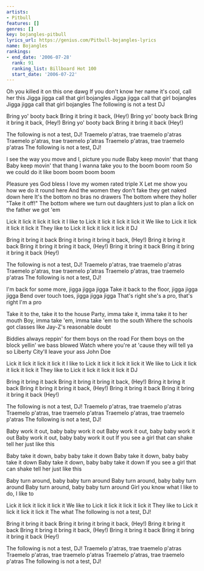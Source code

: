```yaml
---
artists:
- Pitbull
features: []
genres: []
key: bojangles-pitbull
lyrics_url: https://genius.com/Pitbull-bojangles-lyrics
name: Bojangles
rankings:
- end_date: '2006-07-28'
  rank: 91
  ranking_list: Billboard Hot 100
  start_date: '2006-07-22'
---
```

Oh you killed it on this one dawg
If you don't know her name it's cool, call her this
Jigga jigga call that girl bojangles
Jigga jigga call that girl bojangles
Jigga jigga call that girl bojangles
The following is not a test DJ

Bring yo' booty back
Bring it bring it back, (Hey!)
Bring yo' booty back
Bring it bring it back, (Hey!)
Bring yo' booty back
Bring it bring it back (Hey!)

The following is not a test, DJ!
Traemelo p'atras, trae traemelo p'atras
Traemelo p'atras, trae traemelo p'atras
Traemelo p'atras, trae traemelo p'atras
The following is not a test, DJ!

I see the way you move and I, picture you nude
Baby keep movin' that thang
Baby keep movin' that thang
I wanna take you to the boom boom room
So we could do it like boom boom boom boom

Pleasure yes God bless I love my women rated triple X
Let me show you how we do it round here
And the women they don't fake they get naked down here
It's the bottom no bras no drawers
The bottom where they holler "Take it off!"
The bottom where we turn out daughters just to plan a lick on the father we got 'em

Lick it lick it lick it lick it
I like to
Lick it lick it lick it lick it
We like to
Lick it lick it lick it lick it
They like to
Lick it lick it lick it lick it DJ

Bring it bring it back
Bring it bring it bring it back, (Hey!)
Bring it bring it back
Bring it bring it bring it back, (Hey!)
Bring it bring it back
Bring it bring it bring it back (Hey!)

The following is not a test, DJ!
Traemelo p'atras, trae traemelo p'atras
Traemelo p'atras, trae traemelo p'atras
Traemelo p'atras, trae traemelo p'atras
The following is not a test, DJ!

I'm back for some more, jigga jigga jigga
Take it back to the floor, jigga jigga jigga
Bend over touch toes, jigga jigga jigga
That's right she's a pro, that's right I'm a pro

Take it to the, take it to the house
Party, imma take it, imma take it to her mouth
Boy, imma take 'em, imma take 'em to the south
Where the schools got classes like Jay-Z's reasonable doubt

Biddies always reppin' for them boys on the road
For them boys on the block yellin' we bass blowed
Watch where you're at 'cause they will tell ya so
Liberty City'll leave your ass John Doe

Lick it lick it lick it lick it
I like to
Lick it lick it lick it lick it
We like to
Lick it lick it lick it lick it
They like to
Lick it lick it lick it lick it DJ

Bring it bring it back
Bring it bring it bring it back, (Hey!)
Bring it bring it back
Bring it bring it bring it back, (Hey!)
Bring it bring it back
Bring it bring it bring it back (Hey!)

The following is not a test, DJ!
Traemelo p'atras, trae traemelo p'atras
Traemelo p'atras, trae traemelo p'atras
Traemelo p'atras, trae traemelo p'atras
The following is not a test, DJ!

Baby work it out, baby baby work it out
Baby work it out, baby baby work it out
Baby work it out, baby baby work it out
If you see a girl that can shake tell her just like this

Baby take it down, baby baby take it down
Baby take it down, baby baby take it down
Baby take it down, baby baby take it down
If you see a girl that can shake tell her just like this

Baby turn around, baby baby turn around
Baby turn around, baby baby turn around
Baby turn around, baby baby turn around
Girl you know what I like to do, I like to

Lick it lick it lick it lick it
We like to
Lick it lick it lick it lick it
They like to
Lick it lick it lick it lick it
The what
The following is not a test, DJ!

Bring it bring it back
Bring it bring it bring it back, (Hey!)
Bring it bring it back
Bring it bring it bring it back, (Hey!)
Bring it bring it back
Bring it bring it bring it back (Hey!)

The following is not a test, DJ!
Traemelo p'atras, trae traemelo p'atras
Traemelo p'atras, trae traemelo p'atras
Traemelo p'atras, trae traemelo p'atras
The following is not a test, DJ!
